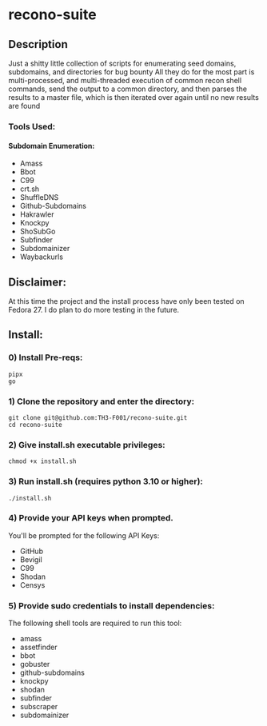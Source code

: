 # recono-suite

## Description
Just a shitty little collection of scripts for enumerating seed domains, subdomains, and directories for bug bounty
All they do for the most part is multi-processed, and multi-threaded execution of common recon shell commands, send the output to a
common directory, and then parses the results to a master file, which is then iterated over again until no new results are
found

### Tools Used:

#### Subdomain Enumeration:
- Amass
- Bbot
- C99
- crt.sh
- ShuffleDNS
- Github-Subdomains
- Hakrawler
- Knockpy
- ShoSubGo
- Subfinder
- Subdomainizer
- Waybackurls

## Disclaimer:
At this time the project and the install process have only been tested on Fedora 27. I do plan to do more testing in the future.

## Install:

### 0) Install Pre-reqs:
    pipx
    go
    

### 1) Clone the repository and enter the directory:
    git clone git@github.com:TH3-F001/recono-suite.git
    cd recono-suite

### 2) Give install.sh executable privileges:
    chmod +x install.sh

### 3) Run install.sh (requires python 3.10 or higher):
    ./install.sh

### 4) Provide your API keys when prompted.
You'll be prompted for the following API Keys:
- GitHub
- Bevigil
- C99
- Shodan
- Censys

### 5) Provide sudo credentials to install dependencies:
The following shell tools are required to run this tool:
- amass
- assetfinder
- bbot
- gobuster
- github-subdomains
- knockpy
- shodan
- subfinder
- subscraper
- subdomainizer
